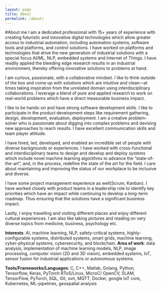 ```yaml
---
layout: page
title: About
permalink: /about/
---
```

#About me
I am a dedicated professional with 15+ years of experience with creating futuristic and innovative digital technologies which allow greater access to industrial automation, including automation systems, software tools and platforms, and control solutions. I have worked on platforms and technologies that drive the new generation of industrial solutions with a special focus AI/ML, NLP, embedded systems and Internet of Things.  I have readily applied the bleeding edge research results in an industrial environment, thereby offering innovative solutions to problems at hand.

I am curious, passionate, with a collaborative mindset. I like to think outside of the box and come up with solutions which are intuitive and clean—at times taking inspiration from the unrelated domain using interdisciplinary collaborations. I  leverage a blend of pure and applied research to work on real-world problems which have a direct measurable business impact. 

I like to be hands-on and have strong software development skills. I like to participate in the product development steps like requirement gathering, design, development, evaluation, deployment. I am a creative problem-solver who is passionate about digging into complex problems and devising new approaches to reach results. I have excellent communication skills and team player attitude.

I have hired, led, developed, and enabled an incredible set of people with diverse backgrounds or experiences. I have worked with cross-functional and interdisciplinary teams to design and develop and deploy systems which include novel machine learning algorithms to advance the “state-of-the-art”, and, in the process, redefine the state of the art for the field. I care about maintaining and improving the status of our workplace to be inclusive and diverse.

I  have some project management experience as well(Scrum, Kanban). I have worked closely with product teams in a leadership role to identify key priorities which have an impact while continuing to develop a long-term roadmap. Thus ensuring that the solutions have a significant business impact.

Lastly, I enjoy travelling and visiting different places and enjoy different cultural experiences. I am also like taking pictures and reading on very diverse topics from medicine, business, psychology etc.

**Interests**: AI, machine learning, NLP, safety-critical systems, highly-configurable systems, distributed systems, smart grids, machine learning, cyber-physical systems, cybersecurity, and blockchain.
**Area of work**: data analysis, implementation of machine learning models, NLP, image processing, computer vision (2D and 3D vision), embedded systems, IoT, sensor fusion for industrial applications or autonomous systems.

**Tools/Frameworks/Languages**:  C, C++, Matlab, Golang, Python, Tensorflow, Keras, PyTorch RToS/Linux, MicroC/ OpenCV, SLAM, TensorFlow, PyTorch, SQL, Git, svn, MQTT, Docker, google IoT core, Kubernetes, ML-pipelines, geospatial analysis

